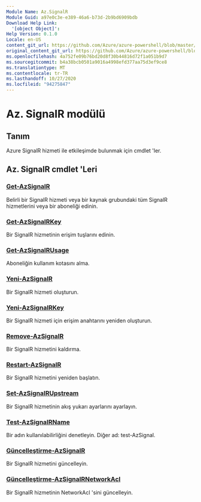 ```yaml
---
Module Name: Az.SignalR
Module Guid: a97e0c3e-e389-46a6-b73d-2b9bd6909bdb
Download Help Link:
  '[object Object]': 
Help Version: 0.1.0
Locale: en-US
content_git_url: https://github.com/Azure/azure-powershell/blob/master/src/SignalR/SignalR/help/Az.SignalR.md
original_content_git_url: https://github.com/Azure/azure-powershell/blob/master/src/SignalR/SignalR/help/Az.SignalR.md
ms.openlocfilehash: 4a752fe09b76bd20d8f30b44816d72f1a051b9d7
ms.sourcegitcommit: b4a38bcb0501a9016a4998efd377aa75d3ef9ce8
ms.translationtype: MT
ms.contentlocale: tr-TR
ms.lasthandoff: 10/27/2020
ms.locfileid: "94275847"
---
```

# Az. SignalR modülü
## Tanım
Azure SignalR hizmeti ile etkileşimde bulunmak için cmdlet 'ler.

## Az. SignalR cmdlet 'Leri
### [Get-AzSignalR](Get-AzSignalR.md)
Belirli bir SignalR hizmeti veya bir kaynak grubundaki tüm SignalR hizmetlerini veya bir aboneliği edinin.

### [Get-AzSignalRKey](Get-AzSignalRKey.md)
Bir SignalR hizmetinin erişim tuşlarını edinin.

### [Get-AzSignalRUsage](Get-AzSignalRUsage.md)
Aboneliğin kullanım kotasını alma.

### [Yeni-AzSignalR](New-AzSignalR.md)
Bir SignalR hizmeti oluşturun.

### [Yeni-AzSignalRKey](New-AzSignalRKey.md)
Bir SignalR hizmeti için erişim anahtarını yeniden oluşturun.

### [Remove-AzSignalR](Remove-AzSignalR.md)
Bir SignalR hizmetini kaldırma.

### [Restart-AzSignalR](Restart-AzSignalR.md)
Bir SignalR hizmetini yeniden başlatın.

### [Set-AzSignalRUpstream](Set-AzSignalRUpstream.md)
Bir SignalR hizmetinin akış yukarı ayarlarını ayarlayın.

### [Test-AzSignalRName](Test-AzSignalRName.md)
Bir adın kullanılabilirliğini denetleyin. Diğer ad: test-AzSignal.

### [Güncelleştirme-AzSignalR](Update-AzSignalR.md)
Bir SignalR hizmetini güncelleyin.

### [Güncelleştirme-AzSignalRNetworkAcl](Update-AzSignalRNetworkAcl.md)
Bir SignalR hizmetinin NetworkAcl 'sini güncelleyin.

